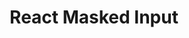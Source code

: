---
title: React Masked Input
description: A input mask component for React 
github: https://github.com/thaboRach/react-text-mask
demo: https://thaborach.github.io/react-text-mask/
techUsed: React
image: ./images/react-masked-input.png
---